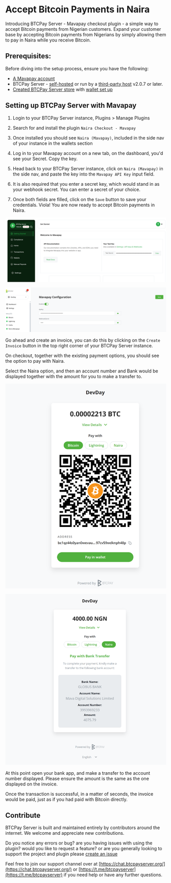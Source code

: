 # Accept Bitcoin Payments in Naira

Introducing BTCPay Server - Mavapay checkout plugin - a simple way to accept Bitcoin payments from Nigerian customers. 
Expand your customer base by accepting Bitcoin payments from Nigerians by simply allowing them to pay in Naira while you receive Bitcoin. 

## Prerequisites:

Before diving into the setup process, ensure you have the following:

- [A Mavapay account](https://mavapay.co/)
- BTCPay Server - [self-hosted](Deployment.md) or run by a [third-party host](/Deployment/ThirdPartyHosting.md) v2.0.7 or later.
- [Created BTCPay Server store](CreateStore.md) with [wallet set up](WalletSetup.md)


## Setting up BTCPay Server with Mavapay

1. Login to your BTCPay Server instance, Plugins > Manage Plugins

2. Search for and install the plugin `Naira Checkout - Mavapay`

3. Once installed you should see `Naira (Mavapay)`, included in the side nav of your instance in the wallets section

4. Log in to your Mavapay account on a new tab, on the dashboard, you'd see your Secret. Copy the key.

5. Head back to your BTCPay Server instance, click on `Naira (Mavapay)` in the side nav, and paste the key into the `Mavapay API Key` input field.

6. It is also required that you enter a secret key, which would stand in as your webhook secret. You can enter a secret of your choice.

7. Once both fields are filled, click on the `Save` button to save your credentials. Viola! You are now ready to accept Bitcoin payments in Naira.


![Mavapay Credential page](./img/NairaCheckout/mavapay_page.png)


![BTCPay-Mavapay configuration= page](./img/NairaCheckout/btcpay_page.png)


Go ahead and create an invoice, you can do this by clicking on the `Create Invoice` button in the top right corner of your BTCPay Server instance.

On checkout, together with the existing payment options, you should see the option to pay with Naira.

Select the Naira option, and then an account number and Bank would be displayed together with the amount for you to make a transfer to. 


![Mavapay Credential page](./img/NairaCheckout/Checkout_1.png)


![BTCPay-Mavapay configuration= page](./img/NairaCheckout/Checkout_2.png)


At this point open your bank app, and make a transfer to the account number displayed. Please ensure the amount is the same as the one displayed on the invoice.

Once the transaction is successful, in a matter of seconds, the invoice would be paid, just as if you had paid with Bitcoin directly.



## Contribute

BTCPay Server is built and maintained entirely by contributors around the internet. We welcome and appreciate new contributions.

Do you notice any errors or bug? are you having issues with using the plugin? would you like to request a feature? or are you generally looking to support the project and plugin please [create an issue](https://github.com/TChukwuleta/BTCPayServerPlugins/issues/new)

Feel free to join our support channel over at [https://chat.btcpayserver.org/](https://chat.btcpayserver.org/) or [https://t.me/btcpayserver](https://t.me/btcpayserver) if you need help or have any further questions.

